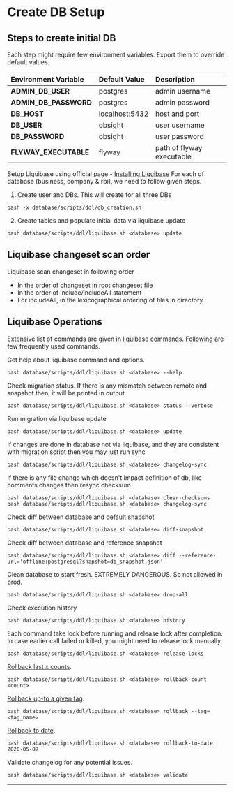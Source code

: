 # Create DB Setup

## Steps to create initial DB
Each step might require few environment variables. Export them to override default values.

| Environment Variable  | Default Value  | Description               |
|:----------------------|:---------------|:--------------------------|
| **ADMIN_DB_USER**     | postgres       | admin username            |
| **ADMIN_DB_PASSWORD** | postgres       | admin password            |
| **DB_HOST**           | localhost:5432 | host and port             |
| **DB_USER**           | obsight        | user username             |
| **DB_PASSWORD**       | obsight        | user password             |
| **FLYWAY_EXECUTABLE** | flyway         | path of flyway executable |

Setup Liquibase using official page - [Installing Liquibase](https://docs.liquibase.com/install/home.html)
For each of database (business, company & rbi), we need to follow given steps.

1. Create user and DBs. This will create for all three DBs
```shell
bash -x database/scripts/ddl/db_creation.sh
```

2. Create tables and populate initial data via liquibase update
```shell
bash database/scripts/ddl/liquibase.sh <database> update
```

## Liquibase changeset scan order
Liquibase scan changeset in following order
* In the order of changeset in root changeset file
* In the order of include/includeAll statement
* For includeAll, in the lexicographical ordering of files in directory

## Liquibase Operations

Extensive list of commands are given in [liquibase commands](https://docs.liquibase.com/commands/home.html). Following are few frequently used commands.

Get help about liquibase command and options.
```shell
bash database/scripts/ddl/liquibase.sh <database> --help
```

Check migration status. If there is any mismatch between remote and snapshot then, it will be printed in output
```shell
bash database/scripts/ddl/liquibase.sh <database> status --verbose
```

Run migration via liquibase update
```shell
bash database/scripts/ddl/liquibase.sh <database> update
```

If changes are done in database not via liquibase, and they are consistent with migration script then you may just run sync
```shell
bash database/scripts/ddl/liquibase.sh <database> changelog-sync
```

If there is any file change which doesn't impact definition of db, like comments changes then resync checksum
```shell
bash database/scripts/ddl/liquibase.sh <database> clear-checksums
bash database/scripts/ddl/liquibase.sh <database> changelog-sync
```

Check diff between database and default snapshot
```shell
bash database/scripts/ddl/liquibase.sh <database> diff-snapshot
```

Check diff between database and reference snapshot
```shell
bash database/scripts/ddl/liquibase.sh <database> diff --reference-url='offline:postgresql?snapshot=db_snapshot.json'
```

Clean database to start fresh. EXTREMELY DANGEROUS. So not allowed in prod.
```shell
bash database/scripts/ddl/liquibase.sh <database> drop-all
```

Check execution history 
```shell
bash database/scripts/ddl/liquibase.sh <database> history
```

Each command take lock before running and release lock after completion.
In case earlier call failed or killed, you might need to release lock manually.
```shell
bash database/scripts/ddl/liquibase.sh <database> release-locks
```

[Rollback last x counts](https://docs.liquibase.com/commands/rollback/rollback-count.html).
```shell
bash database/scripts/ddl/liquibase.sh <database> rollback-count <count>
```

[Rollback up-to a given tag](https://docs.liquibase.com/commands/rollback/rollback-by-tag.html).
```shell
bash database/scripts/ddl/liquibase.sh <database> rollback --tag=<tag_name>
```

[Rollback to date](https://docs.liquibase.com/commands/rollback/rollback-to-date.html).
```shell
bash database/scripts/ddl/liquibase.sh <database> rollback-to-date 2020-05-07
```

Validate changelog for any potential issues.
```shell
bash database/scripts/ddl/liquibase.sh <database> validate
```

---------------------------------------------------------------------
